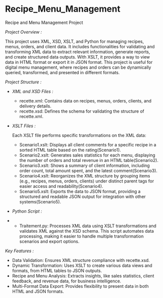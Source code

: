 # Recipe_Menu_Management
Recipe and Menu Management Project

*Project Overview :*

This project uses XML, XSD, XSLT, and Python for managing recipes, menus, orders, and client data. It includes functionalities for validating and transforming XML data to extract relevant information, generate reports, and create structured data outputs. With XSLT, it provides a way to view data in HTML format or export it in JSON format. This project is useful for digital menu management, where recipes and orders can be dynamically queried, transformed, and presented in different formats.

*Project Structure :*

  - *XML and XSD Files :*

      - recette.xml: Contains data on recipes, menus, orders, clients, and delivery details.
      - recette.xsd: Defines the schema for validating the structure of recette.xml.
        
  - *XSLT Files :*

    Each XSLT file performs specific transformations on the XML data:

      - Scenario1.xslt: Displays all client comments for a specific recipe in a sorted HTML table based on the rating​(Scenario1).
      - Scenario2.xslt: Generates sales statistics for each menu, displaying the number of orders and total revenue in an HTML table​(Scenario2).
      - Scenario3.xslt: Shows a summary of client information, including order count, total amount spent, and the latest comment​(Scenario3).
      - Scenario4.xslt: Reorganizes the XML structure by grouping items (e.g., recipes, menus, orders, clients) under distinct parent tags for easier access and readability​(Scenario4).
      - Scenario5.xslt: Exports the data to JSON format, providing a structured and readable JSON output for integration with other systems​(Scenario5).

  - *Python Script :*
  - 
      - Traitement.py: Processes XML data using XSLT transformations and validates XML against the XSD schema. This script automates data processing, making it easier to handle multiple transformation scenarios and export options.

*Key Features :*

  - Data Validation: Ensures XML structure compliance with recette.xsd.
  - Dynamic Transformation: Uses XSLT to create various data views and formats, from HTML tables to JSON outputs.
  - Recipe and Menu Analysis: Extracts insights, like sales statistics, client feedback, and revenue data, for business intelligence.
  - Multi-Format Data Export: Provides flexibility to present data in both HTML and JSON formats.

